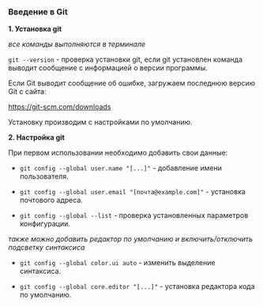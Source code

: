 ### Введение в Git

__1. Установка git__

*все команды выполняются в терминале*

`git --version` - проверка установки git, если git установлен команда выводит сообщение с информацией о  версии программы.

Если Git выводит сообщение об ошибке, загружаем последнюю версию Git с сайта:

https://git-scm.com/downloads

Установку производим с настройками по умолчанию.


  __2. Настройка git__

 При первом использовании необходимо добавить свои данные:

+ `git config --global user.name "[...]"` - добавление имени пользователя.

+ `git config --global user.email "[почта@example.com]"` - установка почтового адреса.

+ `git config --global --list` - проверка установленных параметров конфигурации.

*также можно добавить редактор по умолчанию и включить/отключить подсветку синтаксиса*

+ `git config --global color.ui auto`  - изменить выделение синтаксиса.

+ `git config --global core.editor "[...]"`  - установка редактора кода по умолчанию.
